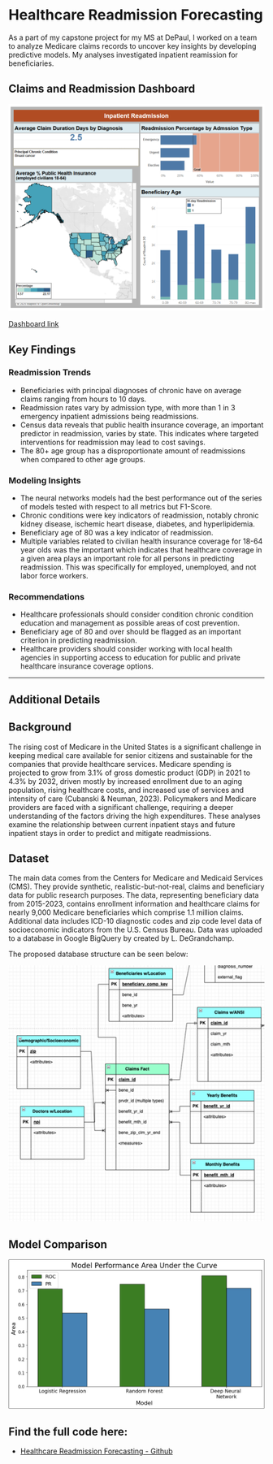 # Healthcare Readmission Forecasting
As a part of my capstone project for my MS at DePaul, I worked on a team to analyze Medicare claims records to uncover key insights by developing predictive models. My analyses investigated inpatient reamission for beneficiaries.


## Claims and Readmission Dashboard
![Dashboard](images/medicare_dashboard.png)

<a href="https://public.tableau.com/views/InpatientReadmission/Dashboard2?:language=en-US&publish=yes&:sid=&:redirect=auth&:display_count=n&:origin=viz_share_link"> Dashboard link</a>

## Key Findings
### Readmission Trends
-	Beneficiaries with principal diagnoses of chronic have on average claims ranging from hours to 10 days.
-	Readmission rates vary by admission type, with more than 1 in 3 emergency inpatient admissions being readmissions.
-	Census data reveals that public health insurance coverage, an important predictor in readmission, varies by state. This indicates where targeted interventions for readmission may lead to cost savings.
-	The 80+ age group has a disproportionate amount of readmissions when compared to other age groups. 

### Modeling Insights
-	The neural networks models had the best performance out of the series of models tested with respect to all metrics but F1-Score.
-	Chronic conditions were key indicators of readmission, notably chronic kidney disease, ischemic heart disease, diabetes, and hyperlipidemia.
-	Beneficiary age of 80 was a key indicator of readmission.
-	Multiple variables related to civilian health insurance coverage for 18-64 year olds was the important which indicates that healthcare coverage in a given area plays an important role for all persons in predicting readmission. This was specifically for employed, unemployed, and not labor force workers.

### Recommendations
-	Healthcare professionals should consider condition chronic condition education and management as possible areas of cost prevention. 
-	Beneficiary age of 80 and over should be flagged as an important criterion in predicting readmission. 
-	Healthcare providers should consider working with local health agencies in supporting access to education for public and private healthcare insurance coverage options.

---

## Additional Details

## Background
The rising cost of Medicare in the United States is a significant challenge in keeping medical care available for senior citizens and sustainable for the companies that provide healthcare services. Medicare spending is projected to grow from 3.1% of gross domestic product (GDP) in 2021 to 4.3% by 2032, driven mostly by increased enrollment due to an aging population, rising healthcare costs, and increased use of services and intensity of care (Cubanski & Neuman, 2023). Policymakers and Medicare providers are faced with a significant challenge, requiring a deeper understanding of the factors driving the high expenditures. These analyses examine the relationship between current inpatient stays and future inpatient stays in order to predict and mitigate readmissions.


## Dataset
The main data comes from the Centers for Medicare and Medicaid Services (CMS). They provide synthetic, realistic-but-not-real, claims and beneficiary data for public research purposes. The data, representing beneficiary data from 2015-2023, contains enrollment information and healthcare claims for nearly 9,000 Medicare beneficiaries which comprise 1.1 million claims. Additional data includes ICD-10 diagnostic codes and zip code level data of socioeconomic indicators from the U.S. Census Bureau. 
Data was uploaded to a database in Google BigQuery by created by L. DeGrandchamp. 

The proposed database structure can be seen below:

![ERD](images/Medicare_schema.png)

## Model Comparison

![ROC and PR](images/readmission_model_comparison.png)

## Find the full code here:

* [Healthcare Readmission Forecasting - Github](https://github.com/griffin-reichmuth/Healthcare_readmission_predication)

